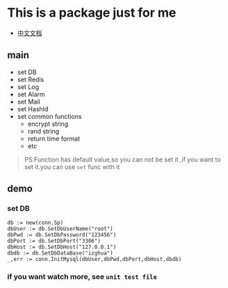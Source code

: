 # This is a package just for me

- [中文文档](./CN.md)

## main

- set DB
- set Redis
- set Log
- set Alarm
- set Mail
- set HashId
- set common functions
  - encrypt string
  - rand string
  - return time format
  - etc
  
> PS:Function has default value,so you can not be set it ,if you want to set it.you can use `set` func with it

## demo

### set DB

```
db := new(conn.Sp)
dbUser := db.SetDbUserName("root")
dbPwd := db.SetDbPassword("123456")
dbPort := db.SetDbPort("3306")
dbHost := db.SetDbHost("127.0.0.1")
dbdb := db.SetDbDataBase("izghua")
_,err := conn.InitMysql(dbUser,dbPwd,dbPort,dbHost,dbdb)
```

### if you want watch more, see `unit test file`
